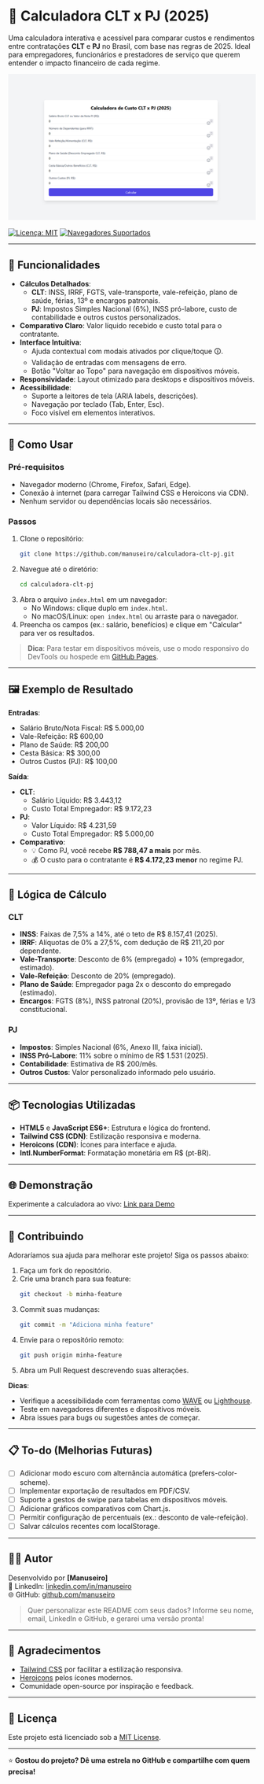 # 💼 Calculadora CLT x PJ (2025)

Uma calculadora interativa e acessível para comparar custos e rendimentos entre contratações **CLT** e **PJ** no Brasil, com base nas regras de 2025. Ideal para empregadores, funcionários e prestadores de serviço que querem entender o impacto financeiro de cada regime.

![Screenshot da Calculadora](screenshot.png) <!-- Substitua por uma captura real da interface -->

[![Licença: MIT](https://img.shields.io/badge/License-MIT-yellow.svg)](https://opensource.org/licenses/MIT)
[![Navegadores Suportados](https://img.shields.io/badge/Browsers-Chrome%2C%20Firefox%2C%20Safari-blue)](https://caniuse.com)

---

## 🎯 Funcionalidades

- **Cálculos Detalhados**:
  - **CLT**: INSS, IRRF, FGTS, vale-transporte, vale-refeição, plano de saúde, férias, 13º e encargos patronais.
  - **PJ**: Impostos Simples Nacional (6%), INSS pró-labore, custo de contabilidade e outros custos personalizados.
- **Comparativo Claro**: Valor líquido recebido e custo total para o contratante.
- **Interface Intuitiva**:
  - Ajuda contextual com modais ativados por clique/toque 🛈.
  - Validação de entradas com mensagens de erro.
  - Botão "Voltar ao Topo" para navegação em dispositivos móveis.
- **Responsividade**: Layout otimizado para desktops e dispositivos móveis.
- **Acessibilidade**:
  - Suporte a leitores de tela (ARIA labels, descrições).
  - Navegação por teclado (Tab, Enter, Esc).
  - Foco visível em elementos interativos.

---

## 🚀 Como Usar

### Pré-requisitos
- Navegador moderno (Chrome, Firefox, Safari, Edge).
- Conexão à internet (para carregar Tailwind CSS e Heroicons via CDN).
- Nenhum servidor ou dependências locais são necessários.

### Passos
1. Clone o repositório:
   ```bash
   git clone https://github.com/manuseiro/calculadora-clt-pj.git
   ```
2. Navegue até o diretório:
   ```bash
   cd calculadora-clt-pj
   ```
3. Abra o arquivo `index.html` em um navegador:
   - No Windows: clique duplo em `index.html`.
   - No macOS/Linux: `open index.html` ou arraste para o navegador.
4. Preencha os campos (ex.: salário, benefícios) e clique em "Calcular" para ver os resultados.

> **Dica**: Para testar em dispositivos móveis, use o modo responsivo do DevTools ou hospede em [GitHub Pages](#demo).

---

## 🖼️ Exemplo de Resultado

**Entradas**:
- Salário Bruto/Nota Fiscal: R$ 5.000,00
- Vale-Refeição: R$ 600,00
- Plano de Saúde: R$ 200,00
- Cesta Básica: R$ 300,00
- Outros Custos (PJ): R$ 100,00

**Saída**:
- **CLT**:
  - Salário Líquido: R$ 3.443,12
  - Custo Total Empregador: R$ 9.172,23
- **PJ**:
  - Valor Líquido: R$ 4.231,59
  - Custo Total Empregador: R$ 5.000,00
- **Comparativo**:
  - 💡 Como PJ, você recebe **R$ 788,47 a mais** por mês.
  - 💰 O custo para o contratante é **R$ 4.172,23 menor** no regime PJ.

---

## 🧠 Lógica de Cálculo

### CLT
- **INSS**: Faixas de 7,5% a 14%, até o teto de R$ 8.157,41 (2025).
- **IRRF**: Alíquotas de 0% a 27,5%, com dedução de R$ 211,20 por dependente.
- **Vale-Transporte**: Desconto de 6% (empregado) + 10% (empregador, estimado).
- **Vale-Refeição**: Desconto de 20% (empregado).
- **Plano de Saúde**: Empregador paga 2x o desconto do empregado (estimado).
- **Encargos**: FGTS (8%), INSS patronal (20%), provisão de 13º, férias e 1/3 constitucional.

### PJ
- **Impostos**: Simples Nacional (6%, Anexo III, faixa inicial).
- **INSS Pró-Labore**: 11% sobre o mínimo de R$ 1.531 (2025).
- **Contabilidade**: Estimativa de R$ 200/mês.
- **Outros Custos**: Valor personalizado informado pelo usuário.

---

## 📦 Tecnologias Utilizadas

- **HTML5** e **JavaScript ES6+**: Estrutura e lógica do frontend.
- **Tailwind CSS (CDN)**: Estilização responsiva e moderna.
- **Heroicons (CDN)**: Ícones para interface e ajuda.
- **Intl.NumberFormat**: Formatação monetária em R$ (pt-BR).

---

## 🌐 Demonstração

Experimente a calculadora ao vivo: [Link para Demo](#) <!-- Substitua por um link real, ex.: GitHub Pages -->

---

## 🤝 Contribuindo

Adoraríamos sua ajuda para melhorar este projeto! Siga os passos abaixo:

1. Faça um fork do repositório.
2. Crie uma branch para sua feature:
   ```bash
   git checkout -b minha-feature
   ```
3. Commit suas mudanças:
   ```bash
   git commit -m "Adiciona minha feature"
   ```
4. Envie para o repositório remoto:
   ```bash
   git push origin minha-feature
   ```
5. Abra um Pull Request descrevendo suas alterações.

**Dicas**:
- Verifique a acessibilidade com ferramentas como [WAVE](https://wave.webaim.org/) ou [Lighthouse](https://developers.google.com/web/tools/lighthouse).
- Teste em navegadores diferentes e dispositivos móveis.
- Abra issues para bugs ou sugestões antes de começar.

---

## 📋 To-do (Melhorias Futuras)

- [ ] Adicionar modo escuro com alternância automática (prefers-color-scheme).
- [ ] Implementar exportação de resultados em PDF/CSV.
- [ ] Suporte a gestos de swipe para tabelas em dispositivos móveis.
- [ ] Adicionar gráficos comparativos com Chart.js.
- [ ] Permitir configuração de percentuais (ex.: desconto de vale-refeição).
- [ ] Salvar cálculos recentes com localStorage.

---

## 🧑‍💻 Autor

Desenvolvido por **[Manuseiro]**    
💼 LinkedIn: [linkedin.com/in/manuseiro](https://linkedin.com/in/manuseiro)  
🌐 GitHub: [github.com/manuseiro](https://github.com/manuseiro)

> Quer personalizar este README com seus dados? Informe seu nome, email, LinkedIn e GitHub, e gerarei uma versão pronta!

---

## 🙏 Agradecimentos

- [Tailwind CSS](https://tailwindcss.com/) por facilitar a estilização responsiva.
- [Heroicons](https://heroicons.com/) pelos ícones modernos.
- Comunidade open-source por inspiração e feedback.

---

## 📝 Licença

Este projeto está licenciado sob a [MIT License](LICENSE).

---

⭐ **Gostou do projeto? Dê uma estrela no GitHub e compartilhe com quem precisa!**